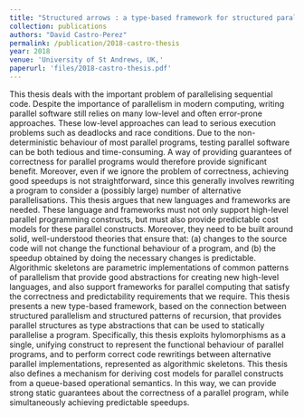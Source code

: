 ```yaml
---
title: "Structured arrows : a type-based framework for structured parallelism"
collection: publications
authors: "David Castro-Perez"
permalink: /publication/2018-castro-thesis
year: 2018
venue: 'University of St Andrews, UK,'
paperurl: 'files/2018-castro-thesis.pdf'
---
```


This thesis deals with the important problem of parallelising sequential code.
Despite the importance of parallelism in modern computing, writing parallel
software still relies on many low-level and often error-prone approaches. These
low-level approaches can lead to serious execution problems such as deadlocks
and race conditions. Due to the non-deterministic behaviour of most parallel
programs, testing parallel software can be both tedious and time-consuming. A
way of providing guarantees of correctness for parallel programs would
therefore provide significant benefit. Moreover, even if we ignore the problem
of correctness, achieving good speedups is not straightforward, since this
generally involves rewriting a program to consider a (possibly large) number of
alternative parallelisations. This thesis argues that new languages and
frameworks are needed. These language and frameworks must not only support
high-level parallel programming constructs, but must also provide predictable
cost models for these parallel constructs. Moreover, they need to be built
around solid, well-understood theories that ensure that: (a) changes to the
source code will not change the functional behaviour of a program, and (b) the
speedup obtained by doing the necessary changes is predictable. Algorithmic
skeletons are parametric implementations of common patterns of parallelism that
provide good abstractions for creating new high-level languages, and also
support frameworks for parallel computing that satisfy the correctness and
predictability requirements that we require. This thesis presents a new
type-based framework, based on the connection between structured parallelism
and structured patterns of recursion, that provides parallel structures as type
abstractions that can be used to statically parallelise a program.
Specifically, this thesis exploits hylomorphisms as a single, unifying
construct to represent the functional behaviour of parallel programs, and to
perform correct code rewritings between alternative parallel implementations,
represented as algorithmic skeletons. This thesis also defines a mechanism for
deriving cost models for parallel constructs from a queue-based operational
semantics. In this way, we can provide strong static guarantees about the
correctness of a parallel program, while simultaneously achieving predictable
speedups.
